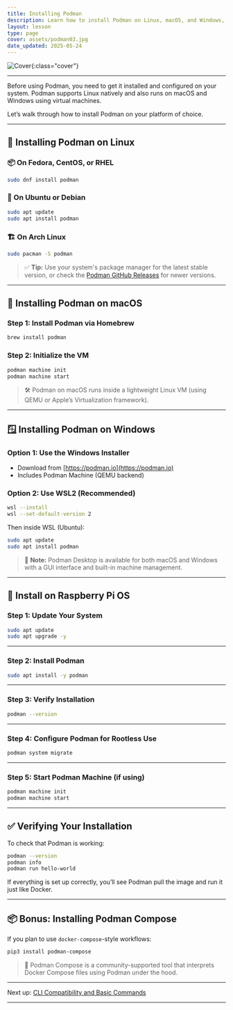 ```yaml
---
title: Installing Podman
description: Learn how to install Podman on Linux, macOS, and Windows, and verify your setup for development or production use.
layout: lesson
type: page
cover: assets/podman03.jpg
date_updated: 2025-05-24
---
```


![Cover]({{page.cover}}){:class="cover"}

---

Before using Podman, you need to get it installed and configured on your system. Podman supports Linux natively and also runs on macOS and Windows using virtual machines.

Let’s walk through how to install Podman on your platform of choice.

---

## 🐧 Installing Podman on Linux

### 📦 On Fedora, CentOS, or RHEL

```bash
sudo dnf install podman
````

### 🐧 On Ubuntu or Debian

```bash
sudo apt update
sudo apt install podman
```

### 🏗️ On Arch Linux

```bash
sudo pacman -S podman
```

> ✅ **Tip:** Use your system's package manager for the latest stable version, or check the [Podman GitHub Releases](https://github.com/containers/podman/releases) for newer versions.

---

## 🍏 Installing Podman on macOS

### Step 1: Install Podman via Homebrew

```bash
brew install podman
```

### Step 2: Initialize the VM

```bash
podman machine init
podman machine start
```

> 🛠️ Podman on macOS runs inside a lightweight Linux VM (using QEMU or Apple’s Virtualization framework).

---

## 🪟 Installing Podman on Windows

### Option 1: Use the Windows Installer

* Download from [https://podman.io](https://podman.io)
* Includes Podman Machine (QEMU backend)

### Option 2: Use WSL2 (Recommended)

```bash
wsl --install
wsl --set-default-version 2
```

Then inside WSL (Ubuntu):

```bash
sudo apt update
sudo apt install podman
```

> 🧰 **Note:** Podman Desktop is available for both macOS and Windows with a GUI interface and built-in machine management.

---

## 🍓 Install on Raspberry Pi OS
### Step 1: Update Your System

```bash
sudo apt update
sudo apt upgrade -y
```

---

### Step 2: Install Podman

```bash
sudo apt install -y podman
```

---

### Step 3: Verify Installation

```bash
podman --version
```

---

### Step 4: Configure Podman for Rootless Use

```bash
podman system migrate
```

---

### Step 5: Start Podman Machine (if using)

```bash
podman machine init
podman machine start
```

---

## ✅ Verifying Your Installation

To check that Podman is working:

```bash
podman --version
podman info
podman run hello-world
```

If everything is set up correctly, you’ll see Podman pull the image and run it just like Docker.

---

## 📦 Bonus: Installing Podman Compose

If you plan to use `docker-compose`-style workflows:

```bash
pip3 install podman-compose
```

> 🔁 Podman Compose is a community-supported tool that interprets Docker Compose files using Podman under the hood.

---

Next up: [CLI Compatibility and Basic Commands](04_cli_compatibility_and_commands)

---
